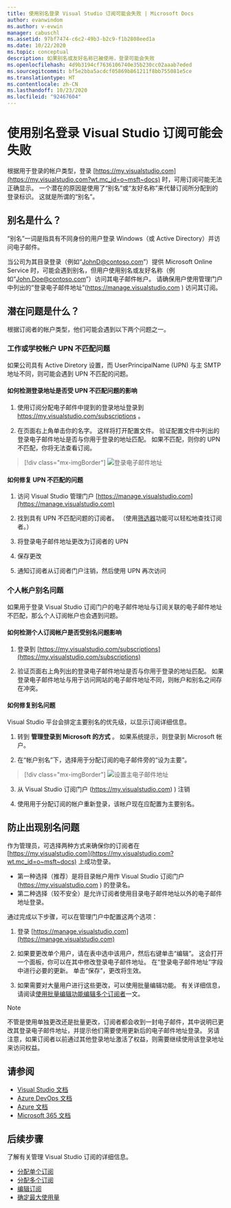 ```yaml
---
title: 使用别名登录 Visual Studio 订阅可能会失败 | Microsoft Docs
author: evanwindom
ms.author: v-evwin
manager: cabuschl
ms.assetid: 97bf7474-c6c2-49b3-b2c9-f1b2808eed1a
ms.date: 10/22/2020
ms.topic: conceptual
description: 如果别名或友好名称已被使用，登录可能会失败
ms.openlocfilehash: 4d9b3194cf7636106740e35b230cc02aaab7eded
ms.sourcegitcommit: bf5e2bba5acdcf05869b861211f8bb755081e5ce
ms.translationtype: HT
ms.contentlocale: zh-CN
ms.lasthandoff: 10/23/2020
ms.locfileid: "92467604"
---
```

# <a name="signing-into-visual-studio-subscriptions-may-fail-when-using-aliases"></a>使用别名登录 Visual Studio 订阅可能会失败
根据用于登录的帐户类型，登录 [https://my.visualstudio.com](https://my.visualstudio.com?wt.mc_id=o~msft~docs) 时，可用订阅可能无法正确显示。 一个潜在的原因是使用了“别名”或“友好名称”来代替订阅所分配到的登录标识。 这就是所谓的“别名”。

## <a name="what-is-aliasing"></a>别名是什么？
“别名”一词是指具有不同身份的用户登录 Windows（或 Active Directory）并访问电子邮件。

当公司为其目录登录（例如“JohnD@contoso.com”）提供 Microsoft Online Service 时，可能会遇到别名，但用户使用别名或友好名称（例如“John.Doe@contoso.com”）访问其电子邮件帐户。 请确保用户使用管理门户中列出的”登录电子邮件地址”(https://manage.visualstudio.com ) 访问其订阅。 

## <a name="what-are-the-potential-issues"></a>潜在问题是什么？

根据订阅者的帐户类型，他们可能会遇到以下两个问题之一。 

### <a name="work-or-school-account-upn-mismatch-issue"></a>工作或学校帐户 UPN 不匹配问题 
如果公司具有 Active Diretory 设置，而 UserPrincipalName (UPN) 与主 SMTP 地址不同，则可能会遇到 UPN 不匹配的问题。 

#### <a name="how-to-detect-if-your-sign-in-address-is-impacted-by-a-upn-mismatch"></a>如何检测登录地址是否受 UPN 不匹配问题的影响 

1. 使用订阅分配电子邮件中提到的登录地址登录到 https://my.visualstudio.com/subscriptions 。

2. 在页面右上角单击你的名字。  这样将打开配置文件。  验证配置文件中列出的登录电子邮件地址是否与你用于登录的地址匹配。  如果不匹配，则你的 UPN 不匹配，你将无法查看订阅。 

> [!div class="mx-imgBorder"]
> ![登录电子邮件地址](_img//aliasing/sign-in-email.png "确保配置文件中显示的电子邮件地址与用于登录的电子邮件地址匹配。")

#### <a name="how-to-fix-a-upn-mismatch"></a>如何修复 UPN 不匹配的问题

1. 访问 Visual Studio 管理门户 [https://manage.visualstudio.com](https://manage.visualstudio.com) 

2. 找到具有 UPN 不匹配问题的订阅者。 （使用[筛选器](search-license.md)功能可以轻松地查找订阅者。）

3. 将登录电子邮件地址更改为订阅者的 UPN 

0. 保存更改 

0. 通知订阅者从订阅者门户注销，然后使用 UPN 再次访问 

### <a name="personal-account-aliasing-issue"></a>个人帐户别名问题

如果用于登录 Visual Studio 订阅门户的电子邮件地址与订阅关联的电子邮件地址不匹配，那么个人订阅帐户也会遇到问题。 

#### <a name="how-to-detect-if-your-personal-subscription-account-is-impacted-by-an-aliasing-issue"></a>如何检测个人订阅帐户是否受别名问题影响

1. 登录到 [https://my.visualstudio.com/subscriptions](https://my.visualstudio.com/subscriptions)

0. 验证页面右上角列出的登录电子邮件地址是否与你用于登录的地址匹配。  如果登录电子邮件地址与用于访问网站的电子邮件地址不同，则帐户和别名之间存在冲突。

#### <a name="how-to-fix-an-alias-issue"></a>如何修复别名问题

Visual Studio 平台会排定主要别名的优先级，以显示订阅详细信息。 

1. 转到 **管理登录到 Microsoft 的方式** 。 如果系统提示，则登录到 Microsoft 帐户。 

2. 在“帐户别名”下，选择用于分配订阅的电子邮件旁的“设为主要”。 

> [!div class="mx-imgBorder"]
> ![设置主电子邮件地址](_img//aliasing/account-aliases.png "使用“设为主别名”选择订阅的主别名。")

3. 从 Visual Studio 订阅门户 (https://my.visualstudio.com) ) 注销 

4. 使用用于分配订阅的帐户重新登录，该帐户现在应配置为主要别名。 

## <a name="preventing-aliasing-issues"></a>防止出现别名问题

作为管理员，可选择两种方式来确保你的订阅者在 [https://my.visualstudio.com](https://my.visualstudio.com?wt.mc_id=o~msft~docs) 上成功登录。
- 第一种选择（推荐）是将目录帐户用作 Visual Studio 订阅门户 (https://my.visualstudio.com ) 的登录名。  
- 第二种选择（较不安全）是允许订阅者使用目录电子邮件地址以外的电子邮件地址登录。

通过完成以下步骤，可以在管理门户中配置这两个选项：  
1. 登录 [https://manage.visualstudio.com](https://manage.visualstudio.com) 

0. 如果要更改单个用户，请在表中选中该用户，然后右键单击“编辑”。 这会打开一个面板，你可以在其中修改登录电子邮件地址。 在“登录电子邮件地址”字段中进行必要的更新。 单击“保存”，更改将生效。  

0. 如果需要对大量用户进行这些更改，可以使用批量编辑功能。 有关详细信息，请阅读[使用批量编辑功能编辑多个订阅者](./edit-license.md#edit-multiple-subscribers-using-bulk-edit)一文。

> [!NOTE]
> 不管是使用单独更改还是批量更改，订阅者都会收到一封电子邮件，其中说明已更改其登录电子邮件地址，并提示他们需要使用更新后的电子邮件地址登录。 另请注意，如果订阅者以前通过其他登录地址激活了权益，则需要继续使用该登录地址来访问权益。  

## <a name="see-also"></a>请参阅
- [Visual Studio 文档](/visualstudio/)
- [Azure DevOps 文档](/azure/devops/)
- [Azure 文档](/azure/)
- [Microsoft 365 文档](/microsoft-365/)


## <a name="next-steps"></a>后续步骤
了解有关管理 Visual Studio 订阅的详细信息。
- [分配单个订阅](assign-license.md)
- [分配多个订阅](assign-license-bulk.md)
- [编辑订阅](edit-license.md)
- [确定最大使用量](maximum-usage.md)